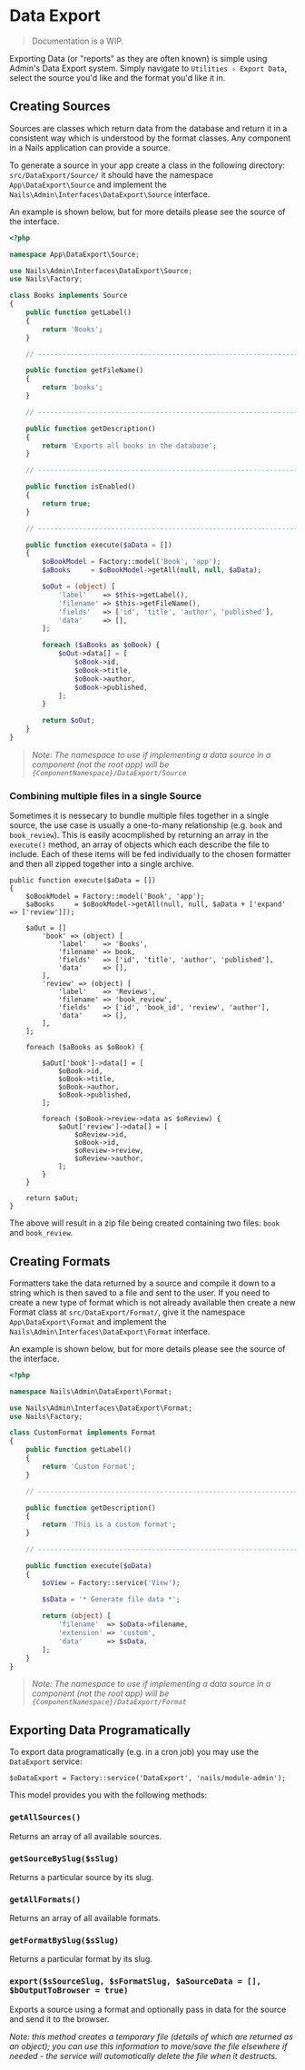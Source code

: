 # Data Export
> Documentation is a WIP.


Exporting Data (or "reports" as they are often known) is simple using Admin's Data Export system. Simply navigate to `Utilities › Export Data`, select the source you'd like and the format you'd like it in.


## Creating Sources

Sources are classes which return data from the database and return it in a consistent way which is understood by the format classes. Any component in a Nails application can provide a source.

To generate a source in your app create a class in the following directory: `src/DataExport/Source/` it should have the namespace `App\DataExport\Source` and implement the `Nails\Admin\Interfaces\DataExport\Source` interface.

An example is shown below, but for more details please see the source of the interface.

```php
<?php

namespace App\DataExport\Source;

use Nails\Admin\Interfaces\DataExport\Source;
use Nails\Factory;

class Books implements Source
{
    public function getLabel()
    {
        return 'Books';
    }

    // --------------------------------------------------------------------------

    public function getFileName()
    {
        return 'books';
    }

    // --------------------------------------------------------------------------

    public function getDescription()
    {
        return 'Exports all books in the database';
    }

    // --------------------------------------------------------------------------

    public function isEnabled()
    {
        return true;
    }

    // --------------------------------------------------------------------------

    public function execute($aData = [])
    {
        $oBookModel = Factory::model('Book', 'app');
        $aBooks     = $oBookModel->getAll(null, null, $aData);

        $oOut = (object) [
            'label'    => $this->getLabel(),
            'filename' => $this->getFileName(),
            'fields'   => ['id', 'title', 'author', 'published'],
            'data'     => [],
        ];

        foreach ($aBooks as $oBook) {
            $oOut->data[] = [
                $oBook->id,
                $oBook->title,
                $oBook->author,
                $oBook->published,
            ];
        }

        return $oOut;
    }
}

```

> *Note: The namespace to use if implementing a data source in a component (not the root app) will be `{ComponentNamespace}/DataExport/Source`* 


### Combining multiple files in a single Source

Sometimes it is nessecary to bundle multiple files together in a single source, the use case is usually a one-to-many relationship (e.g. `book` and `book_review`). This is easily acocmplished by returning an array in the `execute()` method, an array of objects which each describe the file to include. Each of these items will be fed individually to the chosen formatter and then all zipped together into a single archive.

```
public function execute($aData = [])
{
    $oBookModel = Factory::model('Book', 'app');
    $aBooks     = $oBookModel->getAll(null, null, $aData + ['expand' => ['review']]);

    $aOut = []
        'book' => (object) [
            'label'    => 'Books',
            'filename' => book,
            'fields'   => ['id', 'title', 'author', 'published'],
            'data'     => [],
        ],
        'review' => (object) [
            'label'    => 'Reviews',
            'filename' => 'book_review',
            'fields'   => ['id', 'book_id', 'review', 'author'],
            'data'     => [],
        ],
    ];

    foreach ($aBooks as $oBook) {

        $aOut['book']->data[] = [
            $oBook->id,
            $oBook->title,
            $oBook->author,
            $oBook->published,
        ];

        foreach ($oBook->review->data as $oReview) {
            $aOut['review']->data[] = [
                $oReview->id,
                $oBook->id,
                $oReview->review,
                $oReview->author,
            ];
        }
    }

    return $aOut;
}
```

The above will result in a zip file being created containing two files: `book` and `book_review`.


## Creating Formats

Formatters take the data returned by a source and compile it down to a string which is then saved to a file and sent to the user. If you need to create a new type of format which is not already available then create a new Format class at `src/DataExport/Format/`, give it the namespace `App\DataExport\Format` and implement the `Nails\Admin\Interfaces\DataExport\Format` interface.

An example is shown below, but for more details please see the source of the interface.

```php
<?php

namespace Nails\Admin\DataExport\Format;

use Nails\Admin\Interfaces\DataExport\Format;
use Nails\Factory;

class CustomFormat implements Format
{
    public function getLabel()
    {
        return 'Custom Format';
    }

    // --------------------------------------------------------------------------

    public function getDescription()
    {
        return 'This is a custom format';
    }

    // --------------------------------------------------------------------------

    public function execute($oData)
    {
        $oView = Factory::service('View');
        
        $sData = '* Generate file data *';

        return (object) [
            'filename'  => $oData->filename,
            'extension' => 'custom',
            'data'      => $sData,
        ];
    }
}

```

> *Note: The namespace to use if implementing a data source in a component (not the root app) will be `{ComponentNamespace}/DataExport/Format`* 


## Exporting Data Programatically

To export data programatically (e.g. in a cron job) you may use the `DataExport` service:

```
$oDataExport = Factory::service('DataExport', 'nails/module-admin');
```

This model provides you with the following methods:

### `getAllSources()`
Returns an array of all available sources.

### `getSourceBySlug($sSlug)`
Returns a particular source by its slug.

### `getAllFormats()`
Returns an array of all available formats.

### `getFormatBySlug($sSlug)`
Returns a particular format by its slug.

### `export($sSourceSlug, $sFormatSlug, $aSourceData = [], $bOutputToBrowser = true)`
Exports a source using a format and optionally pass in data for the source and send it to the browser.

*Note: this method creates a temporary file (details of which are returned as an object); you can use this information to move/save the file elsewhere if needed - the service will automatically delete the file when it destructs.*
